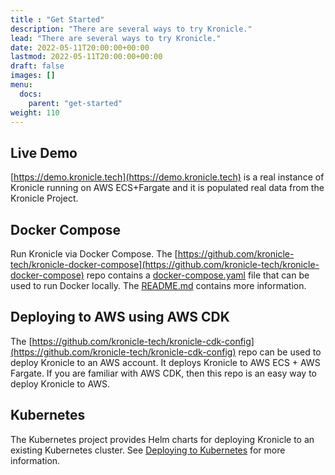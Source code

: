 ```yaml
---
title : "Get Started"
description: "There are several ways to try Kronicle."
lead: "There are several ways to try Kronicle."
date: 2022-05-11T20:00:00+00:00
lastmod: 2022-05-11T20:00:00+00:00
draft: false
images: []
menu:
  docs:
    parent: "get-started"
weight: 110
---
```


## Live Demo

[https://demo.kronicle.tech](https://demo.kronicle.tech) is a real instance of Kronicle running on AWS ECS+Fargate and
it is populated real data from the Kronicle Project.


## Docker Compose

Run Kronicle via Docker Compose.  The
[https://github.com/kronicle-tech/kronicle-docker-compose](https://github.com/kronicle-tech/kronicle-docker-compose)
repo contains a
[docker-compose.yaml](https://github.com/kronicle-tech/kronicle-docker-compose/blob/main/docker-compose.yaml) file
that can be used to run Docker locally.  The
[README.md](https://github.com/kronicle-tech/kronicle-docker-compose/blob/main/README.md) contains more information.


## Deploying to AWS using AWS CDK

The [https://github.com/kronicle-tech/kronicle-cdk-config](https://github.com/kronicle-tech/kronicle-cdk-config) repo
can be used to deploy Kronicle to an AWS account.  It deploys Kronicle to AWS ECS + AWS Fargate.  If you are familiar
with AWS CDK, then this repo is an easy way to deploy Kronicle to AWS.


## Kubernetes

The Kubernetes project provides Helm charts for deploying Kronicle to an existing Kubernetes cluster.  See
[Deploying to Kubernetes](deploying-to-kubernetes) for more information.
